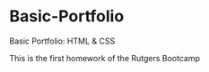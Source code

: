 # Basic-Portfolio
Basic Portfolio: HTML &amp; CSS

This is the first homework of the Rutgers Bootcamp  
